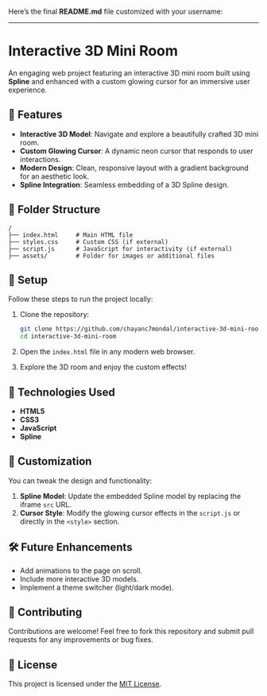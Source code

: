 Here’s the final **README.md** file customized with your username:

---

# Interactive 3D Mini Room  

An engaging web project featuring an interactive 3D mini room built using **Spline** and enhanced with a custom glowing cursor for an immersive user experience.  

## 🚀 Features  

- **Interactive 3D Model**: Navigate and explore a beautifully crafted 3D mini room.  
- **Custom Glowing Cursor**: A dynamic neon cursor that responds to user interactions.  
- **Modern Design**: Clean, responsive layout with a gradient background for an aesthetic look.  
- **Spline Integration**: Seamless embedding of a 3D Spline design.  

## 📂 Folder Structure  

```plaintext  
/  
├── index.html     # Main HTML file  
├── styles.css     # Custom CSS (if external)  
├── script.js      # JavaScript for interactivity (if external)  
├── assets/        # Folder for images or additional files  
```  

## 🔧 Setup  

Follow these steps to run the project locally:  

1. Clone the repository:  
   ```bash  
   git clone https://github.com/chayanc7mondal/interactive-3d-mini-room.git  
   cd interactive-3d-mini-room  
   ```  

2. Open the `index.html` file in any modern web browser.  

3. Explore the 3D room and enjoy the custom effects!  

## 🌟 Technologies Used  

- **HTML5**  
- **CSS3**  
- **JavaScript**  
- **Spline**  

## 🎨 Customization  

You can tweak the design and functionality:  

1. **Spline Model**: Update the embedded Spline model by replacing the iframe `src` URL.  
2. **Cursor Style**: Modify the glowing cursor effects in the `script.js` or directly in the `<style>` section.  

## 🛠️ Future Enhancements  

- Add animations to the page on scroll.  
- Include more interactive 3D models.  
- Implement a theme switcher (light/dark mode).  

## 🤝 Contributing  

Contributions are welcome! Feel free to fork this repository and submit pull requests for any improvements or bug fixes.  

## 📝 License  

This project is licensed under the [MIT License](LICENSE).  


